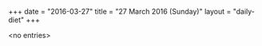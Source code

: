 +++
date = "2016-03-27"
title = "27 March 2016 (Sunday)"
layout = "daily-diet"
+++


\<no entries\>

